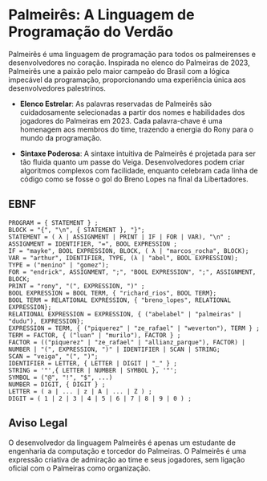 # Palmeirês: A Linguagem de Programação do Verdão

Palmeirês é uma linguagem de programação para todos os palmeirenses e desenvolvedores no coração. Inspirada no elenco do Palmeiras de 2023, Palmeirês une a paixão pelo maior campeão do Brasil com a lógica impecável da programação, proporcionando uma experiência única aos desenvolvedores palestrinos.

- **Elenco Estrelar**: As palavras reservadas de Palmeirês são cuidadosamente selecionadas a partir dos nomes e habilidades dos jogadores do Palmeiras em 2023. Cada palavra-chave é uma homenagem aos membros do time, trazendo a energia do Rony para o mundo da programação.

- **Sintaxe Poderosa**: A sintaxe intuitiva de Palmeirês é projetada para ser tão fluida quanto um passe do Veiga. Desenvolvedores podem criar algoritmos complexos com facilidade, enquanto celebram cada linha de código como se fosse o gol do Breno Lopes na final da Libertadores.

## EBNF

```
PROGRAM = { STATEMENT } ;
BLOCK = "{", "\n", { STATEMENT }, "}";
STATEMENT = ( λ | ASSIGNMENT | PRINT | IF | FOR | VAR), "\n" ;
ASSIGNMENT = IDENTIFIER, "=", BOOL EXPRESSION ;
IF = "mayke", BOOL EXPRESSION, BLOCK, ( λ | "marcos_rocha", BLOCK); 
VAR = "arthur", IDENTIFIER, TYPE, (λ | "abel", BOOL EXPRESSION);
TYPE = ("menino" | "gomez");
FOR = "endrick", ASSIGNMENT, ";", "BOOL EXPRESSION", ";", ASSIGNMENT, BLOCK;
PRINT = "rony", "(", EXPRESSION, ")" ;
BOOL EXPRESSION = BOOL TERM, { "richard_rios", BOOL TERM};
BOOL TERM = RELATIONAL EXPRESSION, { "breno_lopes", RELATIONAL EXPRESSION};
RELATIONAL EXPRESSION = EXPRESSION, { ("abelabel" | "palmeiras" | "dudu"), EXPRESSION};
EXPRESSION = TERM, { ("piquerez" | "ze_rafael" | "weverton"), TERM } ;
TERM = FACTOR, { ("luan" | "murilo"), FACTOR } ;
FACTOR = (("piquerez" | "ze_rafael" | "allianz_parque"), FACTOR) | NUMBER | "(", EXPRESSION, ")" | IDENTIFIER | SCAN | STRING;
SCAN = "veiga", "(", ")";
IDENTIFIER = LETTER, { LETTER | DIGIT | "_" } ;
STRING = '"',{ LETTER | NUMBER | SYMBOL }, '"';
SYMBOL = ("@", "!", "$", ...)
NUMBER = DIGIT, { DIGIT } ;
LETTER = ( a | ... | z | A | ... | Z ) ;
DIGIT = ( 1 | 2 | 3 | 4 | 5 | 6 | 7 | 8 | 9 | 0 ) ;
```

## Aviso Legal
O desenvolvedor da linguagem Palmeirês é apenas um estudante de engenharia da computação e torcedor do Palmeiras. O Palmeirês é uma expressão criativa de admiração ao time e seus jogadores, sem ligação oficial com o Palmeiras como organização.
